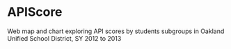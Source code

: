 APIScore
========

Web map and chart exploring API scores by students subgroups in Oakland Unified School District, SY 2012 to 2013
